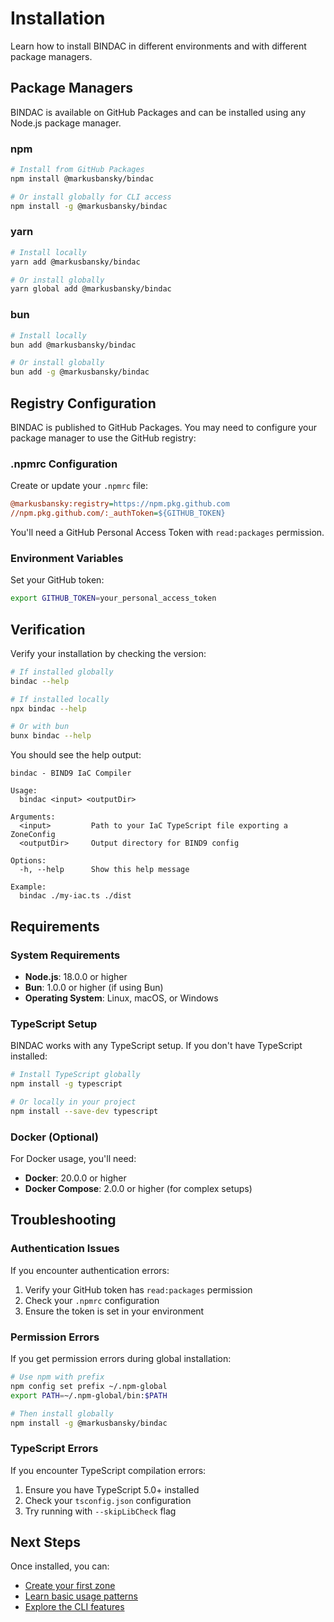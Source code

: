 # Installation

Learn how to install BINDAC in different environments and with different package managers.

## Package Managers

BINDAC is available on GitHub Packages and can be installed using any Node.js package manager.

### npm

```bash
# Install from GitHub Packages
npm install @markusbansky/bindac

# Or install globally for CLI access
npm install -g @markusbansky/bindac
```

### yarn

```bash
# Install locally
yarn add @markusbansky/bindac

# Or install globally
yarn global add @markusbansky/bindac
```

### bun

```bash
# Install locally
bun add @markusbansky/bindac

# Or install globally
bun add -g @markusbansky/bindac
```

## Registry Configuration

BINDAC is published to GitHub Packages. You may need to configure your package manager to use the GitHub registry:

### .npmrc Configuration

Create or update your `.npmrc` file:

```ini
@markusbansky:registry=https://npm.pkg.github.com
//npm.pkg.github.com/:_authToken=${GITHUB_TOKEN}
```

You'll need a GitHub Personal Access Token with `read:packages` permission.

### Environment Variables

Set your GitHub token:

```bash
export GITHUB_TOKEN=your_personal_access_token
```

## Verification

Verify your installation by checking the version:

```bash
# If installed globally
bindac --help

# If installed locally
npx bindac --help

# Or with bun
bunx bindac --help
```

You should see the help output:

```
bindac - BIND9 IaC Compiler

Usage:
  bindac <input> <outputDir>

Arguments:
  <input>         Path to your IaC TypeScript file exporting a ZoneConfig
  <outputDir>     Output directory for BIND9 config

Options:
  -h, --help      Show this help message

Example:
  bindac ./my-iac.ts ./dist
```

## Requirements

### System Requirements

- **Node.js**: 18.0.0 or higher
- **Bun**: 1.0.0 or higher (if using Bun)
- **Operating System**: Linux, macOS, or Windows

### TypeScript Setup

BINDAC works with any TypeScript setup. If you don't have TypeScript installed:

```bash
# Install TypeScript globally
npm install -g typescript

# Or locally in your project
npm install --save-dev typescript
```

### Docker (Optional)

For Docker usage, you'll need:

- **Docker**: 20.0.0 or higher
- **Docker Compose**: 2.0.0 or higher (for complex setups)

## Troubleshooting

### Authentication Issues

If you encounter authentication errors:

1. Verify your GitHub token has `read:packages` permission
2. Check your `.npmrc` configuration
3. Ensure the token is set in your environment

### Permission Errors

If you get permission errors during global installation:

```bash
# Use npm with prefix
npm config set prefix ~/.npm-global
export PATH=~/.npm-global/bin:$PATH

# Then install globally
npm install -g @markusbansky/bindac
```

### TypeScript Errors

If you encounter TypeScript compilation errors:

1. Ensure you have TypeScript 5.0+ installed
2. Check your `tsconfig.json` configuration
3. Try running with `--skipLibCheck` flag

## Next Steps

Once installed, you can:

- [Create your first zone](/guide/getting-started)
- [Learn basic usage patterns](/guide/basic-usage)
- [Explore the CLI features](/guide/cli-usage)